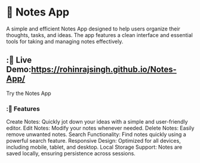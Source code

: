 # 📝 Notes App
A simple and efficient Notes App designed to help users organize their thoughts, tasks, and ideas. The app features a clean interface and essential tools for taking and managing notes effectively.

## :🔗 Live Demo:https://rohinrajsingh.github.io/Notes-App/
Try the Notes App

### :🚀 Features
Create Notes: Quickly jot down your ideas with a simple and user-friendly editor.
Edit Notes: Modify your notes whenever needed.
Delete Notes: Easily remove unwanted notes.
Search Functionality: Find notes quickly using a powerful search feature.
Responsive Design: Optimized for all devices, including mobile, tablet, and desktop.
Local Storage Support: Notes are saved locally, ensuring persistence across sessions.
